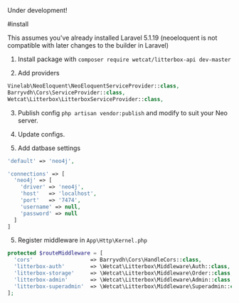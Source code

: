 Under development!

#install

This assumes you've already installed Laravel 5.1.19 (neoeloquent is not compatible with later changes to the builder in Laravel)

1. Install package with `composer require wetcat/litterbox-api dev-master`

2. Add providers

```php
Vinelab\NeoEloquent\NeoEloquentServiceProvider::class,
Barryvdh\Cors\ServiceProvider::class,
Wetcat\Litterbox\LitterboxServiceProvider::class,
```

3. Publish config `php artisan vendor:publish` and modify to suit your Neo server.

4. Update configs.

4. Add datbase settings

```php
'default' => 'neo4j',
```

```php
'connections' => [
  'neo4j' => [
    'driver' => 'neo4j',
    'host'   => 'localhost',
    'port'   => '7474',
    'username' => null,
    'password' => null
  ]
]
```

5. Register middleware in `App\Http\Kernel.php`

```php
protected $routeMiddleware = [
  'cors'                  => Barryvdh\Cors\HandleCors::class,
  'litterbox-auth'        => \Wetcat\Litterbox\Middleware\Auth::class,
  'litterbox-storage'     => \Wetcat\Litterbox\Middleware\Order::class,
  'litterbox-admin'       => \Wetcat\Litterbox\Middleware\Admin::class,
  'litterbox-superadmin'  => \Wetcat\Litterbox\Middleware\Superadmin::class,
];
```